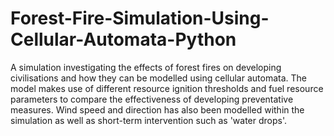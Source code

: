 # Forest-Fire-Simulation-Using-Cellular-Automata-Python
A simulation investigating the effects of forest fires on developing civilisations and how they can be modelled using cellular automata. The model makes use of different resource ignition thresholds and fuel resource parameters to compare the effectiveness of developing preventative measures. Wind speed and direction has also been modelled within the simulation as well as short-term intervention such as 'water drops'. 
